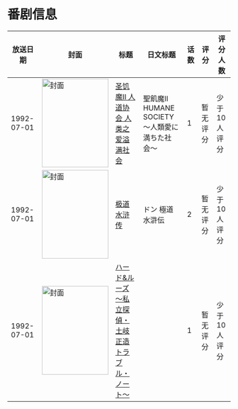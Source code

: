# 番剧信息

|放送日期|封面|标题|日文标题|话数|评分|评分人数|
|---|---|---|---|---|---|---|
|1992-07-01|<img src="https://lain.bgm.tv/pic/cover/c/f4/bc/75192_1NKAv.jpg" alt="封面" style="width:150px;height:200px;object-fit:cover;">|[圣饥魔II 人道协会 人类之爱溢满社会](https://bangumi.tv/subject/75192)|聖飢魔II HUMANE SOCIETY 〜人類愛に満ちた社会〜|1|暂无评分|少于10人评分|
|1992-07-01|<img src="https://lain.bgm.tv/pic/cover/c/a6/00/79988_tUU0I.jpg" alt="封面" style="width:150px;height:200px;object-fit:cover;">|[极道水浒传](https://bangumi.tv/subject/79988)|ドン 極道水滸伝|2|暂无评分|少于10人评分|
|1992-07-01|<img src="https://lain.bgm.tv/pic/cover/c/09/a2/193548_9x1bM.jpg" alt="封面" style="width:150px;height:200px;object-fit:cover;">|[ハード&ルーズ 〜私立探偵・土岐正造トラブル・ノート〜](https://bangumi.tv/subject/193548)||1|暂无评分|少于10人评分|
